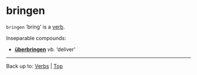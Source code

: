 # bringen

`bringen` ‘bring’ is a [verb](../../index.md).

Inseparable compounds:
- **[überbringen](../../ue/ueb/ueberbringen.md)** *vb.* ‘deliver’

----

Back up to: [Verbs](../../index.md) | [Top](../../../index.md)

